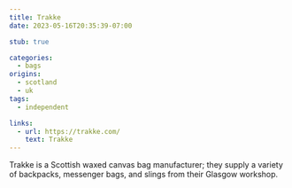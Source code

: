 ```yaml
---
title: Trakke
date: 2023-05-16T20:35:39-07:00

stub: true

categories:
  - bags
origins:
  - scotland
  - uk
tags:
  - independent

links:
  - url: https://trakke.com/
    text: Trakke
---
```


Trakke is a Scottish waxed canvas bag manufacturer; they supply a variety of
backpacks, messenger bags, and slings from their Glasgow workshop.
